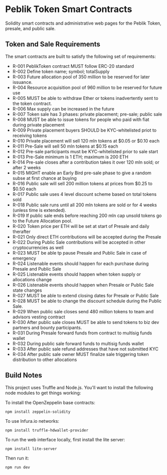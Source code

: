 # Peblik Token Smart Contracts

Solidity smart contracts and administrative web pages for the Peblik Token, presale, and public sale.

## Token and Sale Requirements

The smart contracts are built to satisfy the following set of requirements:

* R-001 PeblikToken contract MUST follow ERC-20 standard
* R-002 Define token name; symbol; totalSupply
* R-003 Future allocation pool of 350 million to be reserved for later issuance.
* R-004 Resource acquisition pool of 960 million to be reserved for future use
* R-005 MUST be able to withdraw Ether or tokens inadvertently sent to the token contract.
* R-006 Max supply can be increased in the future
* R-007 Token sale has 3 phases: private placement; pre-sale; public sale
* R-008 MUST be able to issue tokens for people who paid with fiat during private placement
* R-009 Private placement buyers SHOULD be KYC-whitelisted priot to receiving tokens
* R-010 Private placement will sell 120 mln tokens at $0.05 or $0.10 each
* R-011 Pre-Sale will sell 50 mln tokens at $0.15 each
* R-012 Pre-sale participants must be KYC-whitelisted prior to sale start
* R-013 Pre-Sale minimum is 1 ETH; maximum is 200 ETH
* R-014 Pre-sale closes after a contribution takes it over 120 mln sold; or after 2 weeks
* R-015 MIGHT enable an Early Bird pre-sale phase to give a random subse at first chance at buying
* R-016 Public sale will sell 200 million tokens at prices from $0.25 to $0.50 each
* R-017 Public sale uses 4 level discount scheme based on total tokens sold
* R-018 Public sale runs until all 200 mln tokens are sold or for 4 weeks (unless time is extended).
* R-019 If public sale ends before reaching 200 mln cap unsold tokens go to the Future Allocation pool.
* R-020 Token price per ETH will be set at start of Presale and daily therafter
* R-021 Only direct ETH contributions will be accepted during the Presale
* R-022 During Public Sale contributions will be accepted in other cryptocurrencies as well
* R-023 MUST be able tp pause Presale and Public Sale in case of emergency
* R-024 Listenable events should happen for each purchase during Presale and Public Sale
* R-025 Listenable events should happen when token supply or allocations change
* R-026 Listenable events should happen when Presale or Public Sale state changes
* R-027 MUST be able to extend closing dates for Presale or Public Sale
* R-028 MUST be able to change the discount schedule during the Public Sale.
* R-029 When public sale closes send 480 million tokens to team and advisors vesting contract
* R-030 After public sale closes MUST be able to send tokens to biz dev partners and bounty participants.
* R-031 During Presale forward funds from contract to multisig funds wallet
* R-032 During public sale forward funds to multisig funds wallet
* R-033 After public sale refund addresses that have not submitted KYC
* R-034 After public sale owner MUST finalize sale triggering token distribution to other allocations

## Build Notes

This project uses Truffle and Node.js. You'll want to install the following node modules to get things working:

To install the OpenZeppelin base contracts:
```
npm install zeppelin-solidity
```
To use Infura.io networks:
```
npm install truffle-hdwallet-provider
```
To run the web interface locally, first install the lite server: 
```
npm install lite-server
```
Then run it: 
```
npm run dev
```